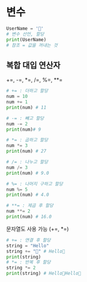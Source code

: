 # 변수

```python
UserName = '🐼'
# 변수 선언, 할당
print(UserName)
# 참조 = 값을 꺼내는 것
```

## 복합 대입 연산자

+=, -=, \*=, /=, %=, \*\*=

```python
# += : 더하고 할당
num = 10
num += 1
print(num) # 11

# -= : 빼고 할당
num -= 2
print(num)# 9

# *= : 곱하고 할당
num *= 3
print(num) # 27

# /= : 나누고 할당
num /= 3
print(num) # 9.0

# %= : 나머지 구하고 할당
num %= 5
print(num) # 4.0

# **= : 제곱 후 할당
num **= 2
print(num) # 16.0
```

문자열도 사용 가능 (+=, \*=)

```python
# += : 연결 후 할당
string = "Hello"
string += "👋" # Hello👋
print(string)
# *= : 반복 후 할당
string *= 2
print(string) # Hello👋Hello👋
```

